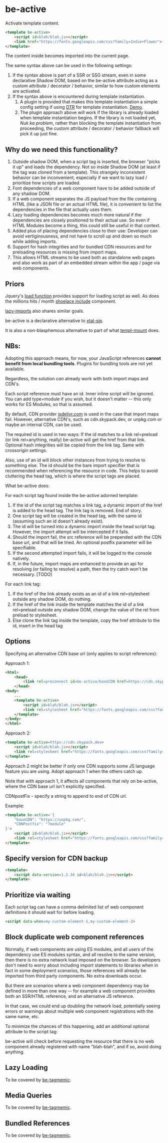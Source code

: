 # be-active

Activate template content.

```html
<template be-active>
    <script id=blah/blah.js></script>
    <link href="https://fonts.googleapis.com/css?family=Indie+Flower">
</template>
```

The content inside becomes imported into the current page.

The same syntax above can be used in the following settings:

1.  If the syntax above is part of a SSR or SSG stream, even in some declarative Shadow DOM, based on the be-active attribute acting as a custom attribute / decorator / behavior, similar to how custom elements are activated.
2.  If the syntax above is encountered during template instantiation.
    1.  A plugin is provided that makes this template instantiation a simple config setting if using [DTR](https://github.com/bahrus/trans-render/#declarative-trans-render-syntax-via-plugins) for template instantiation.  [Demo](https://github.com/bahrus/be-active/blob/baseline/demo/pluginTest.html).  
    2.  The plugin approach above will work if the library is already loaded when template instantiation begins.  If the library is not loaded yet, *Nuk ka problem*, rather than blocking the template instantiation from proceeding, the custom attribute / decorator / behavior fallback will pick it up just fine.

## Why do we need this functionality?  

1.  Outside shadow DOM, when a script tag is inserted, the browser "picks it up" and loads the dependency.  Not so inside Shadow DOM (at least if the tag was cloned from a template).  This strangely inconsistent behavior can be inconvenient, especially if we want to lazy load / prioritize how scripts are loaded.
2.  Font dependencies of a web component have to be added outside of any shadow DOM.
3.  If a web component separates the JS payload from the file containing HTML (like a JSON file or an actual HTML file), it is convenient to list the dependencies in the file that actually uses them.
4.  Lazy loading dependencies becomes much more natural if the dependencies are closely positioned to their actual use.  So even if HTML Modules become a thing, this could still be useful in that context. 
5.  Added plus of placing dependencies close to their use:  Developer can avoid vertiginousness, and not have to scroll up and down so much while adding imports.
6.  Support for hash integrities and for bundled CDN resources and for preloading resources is missing from import maps.
7.  This allows HTML streams to be used both as standalone web pages and also work as part of an embedded stream within the app / page via web components.

## Priors

Jquery's [load function](https://api.jquery.com/load/) provides support for loading script as well. As does the millions hits / month [shoelace include](https://shoelace.style/components/include) component.

[lazy-imports](https://github.com/Polymer/lazy-imports) also shares similar goals.

be-active is a declarative alternative to [xtal-sip](https://github.com/bahrus/xtal-sip).

It is also a non-blasphemous alternative to part of what [templ-mount](https://github.com/bahrus/templ-mount) does.


## **NBs:** 

Adopting this approach means, for now, your JavaScript references **cannot benefit from local bundling tools**.  Plugins for bundling tools are not yet available.

Regardless, the solution *can* already work with both import maps and CDN's.

Each script reference must have an id.  Inner inline script will be ignored.  You can add type=module if you wish, but it doesn't matter -- this only works for ES Modules, so that is assumed.

By default, CDN provider [jsdelivr.com](https://www.jsdelivr.com/esm) is used in the case that import maps fail.  However, alternative CDN's, such as cdn.skypack.dev, or unpkg.com or maybe an internal CDN, can be used.

The required id is used in two ways:  If the id matches to a link rel=preload (or link rel=anything, really) be-active will get the href from that link. Optional hash integrities will be copied from the link tag.  Same with crossorigin settings.

Also, use of an id will block other instances from trying to resolve to something else.  The id should be the bare import specifier that is recommended when referencing the resource in code. This helps to avoid cluttering the head tag, which is where the script tags are placed.

What be-active does:

For each script tag found inside the be-active adorned template: 

1.  If the id of the script tag matches a link tag, a dynamic import of the href is added to the head tag.  The link tag is removed.  End of story.
2.  One script tag will be created in the head tag, with the same id (assuming such an id doesn't already exist).
2.  The id will be turned into a dynamic import inside the head script tag.  However, the import attempt will be intercepted if it fails.
3.  Should the import fail, the src reference will be prepended with the CDN base url, and that will be tried. An optional postfix parameter will be specifiable.
4.  If the second attempted import fails, it will be logged to the console natively.
5.  If, in the future, import maps are enhanced to provide an api for resolving (or failing to resolve) a path, then the try catch won't be necessary. [TODO]

For each link tag:

1.  If the href of the link already exists as an id of a link rel=stylesheet outside any shadow DOM, do nothing.
2.  If the href of the link inside the template matches the id of a link rel=preload outside any shadow DOM, change the value of the rel from preload to stylesheet.
3.  Else clone the link tag inside the template, copy the href attribute to the id, insert in the head tag 

## Options

Specifying an alternative CDN base url (only applies to script references):

Approach 1:

```html
<html>
    <head>
        <link rel=preconnect id=be-active/baseCDN href=https://cdn.skypack.dev>
    </head>
<body>
    ...
    <template be-active>
        <script id=blah/blah.js></script>
        <link rel=stylesheet href="https://fonts.googleapis.com/css?family=Indie+Flower">
    </template>
</body>
</html>
```

Approach 2:

```html
<template be-active=https://cdn.skypack.dev>
    <script id=blah/blah.js></script>
    <link rel=stylesheet href="https://fonts.googleapis.com/css?family=Indie+Flower">
</template>
```

Approach 2 might be better if only one CDN supports some JS language feature you are using.  Adopt approach 1 when the others catch up.

Note that with approach 1, it affects all components that rely on be-active, where the CDN base url isn't explicitly specified.

CDNpostFix - specify a string to append to end of CDN url.

Example:

```html
<template be-active='{
    "baseCDN": "https://unpkg.com/",
    "CDNPostfix": "?module"
}'>
    <script id=blah/blah.js></script>
    <link rel=stylesheet href="https://fonts.googleapis.com/css?family=Indie+Flower">
</template>
```

## Specify version for CDN backup

```html
<template>
    <script data-version=1.2.34 id=blah/blah.js></script>
</template>
```

<!--
data-is-link-ref-only applied to subset of individual script elements - if present, script tag will only use that (bundled) reference if it finds that link rel=preload/lazy tag.  Otherwise, does nothing. [TODO]

data-only-if-no-bundled-link-ref="link-ref-id" - if present, script tag will only add this (unbundled) reference if no link-ref matching the value is found.  Otherwise, does nothing.[TODO]

-->

## Prioritize via waiting

Each script tag can have a comma delimited list of web component definitions it should wait for before loading.

```html
<script data-when=my-custom-element-1,my-custom-element-2>
```


##  Block duplicate web component references

Normally, if web components are using ES modules, and all users of the dependency use ES modules syntax, and all resolve to the same version, then there is no extra network load imposed on the browser.  So developers don't need to worry about including import statements to libraries when in fact in some deployment scenarios, those references will already be imported from third party components.  No extra downloads occur.

But there are scenarios where a web component dependency may be defined in more than one way -- for example a web component provides both an SSR/HTML reference, and an alternative JS reference. 

In that case, we could end up doubling the network load, potentially seeing errors or warnings about multiple web component registrations with the same name, etc.

To minimize the chances of this happening, add an additional optional attribute to the script tag:

<script id=blah/blah.js data-for=blah-blah></script>

be-active will check before requesting the resource that there is no web component already registered with name "blah-blah", and if so, avoid doing anything. 

## Lazy Loading 

To be covered by [be-tagmemic](https://github.com/bahrus/be-tagmemic).

## Media Queries

To be covered by [be-tagmemic](https://github.com/bahrus/be-tagmemic).

## Bundled References

To be covered by [be-tagmemic](https://github.com/bahrus/be-tagmemic).



